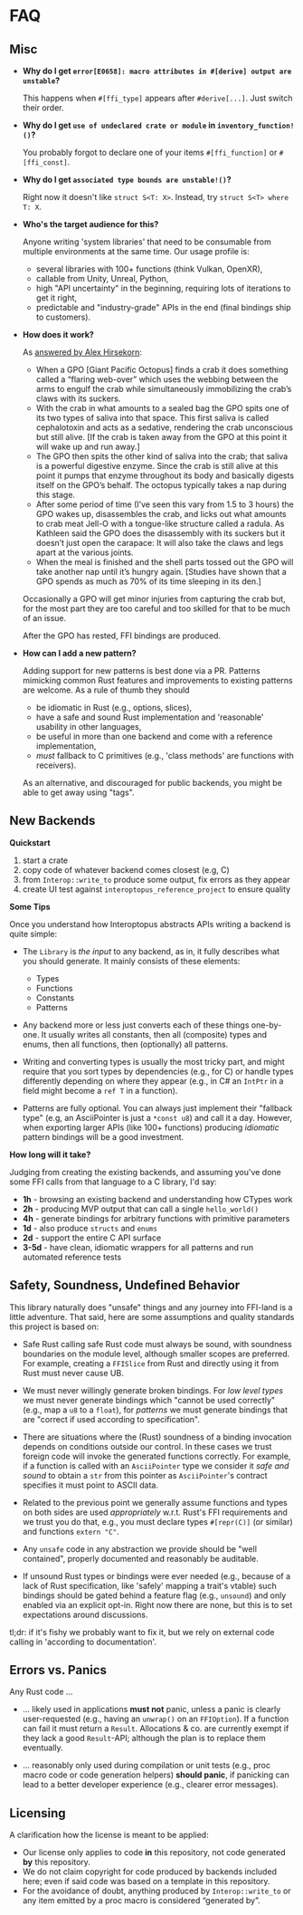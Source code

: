 # FAQ


## Misc

- **Why do I get `error[E0658]: macro attributes in #[derive] output are unstable`?**

  This happens when `#[ffi_type]` appears after `#derive[...]`. Just switch their order.


- **Why do I get `use of undeclared crate or module` in `inventory_function!()`?**

  You probably forgot to declare one of your items `#[ffi_function]` or `#[ffi_const]`.


- **Why do I get `associated type bounds are unstable!()`?**

  Right now it doesn't like `struct S<T: X>`. Instead, try `struct S<T> where T: X`.


- **Who's the target audience for this?**
  
  Anyone writing 'system libraries' that need to be consumable from multiple 
  environments at the same time. Our usage profile is:
  
  - several libraries with 100+ functions (think Vulkan, OpenXR), 
  - callable from Unity, Unreal, Python,
  - high "API uncertainty" in the beginning, requiring lots of iterations to get it right,  
  - predictable and "industry-grade" APIs in the end (final bindings ship to customers).






- **How does it work?**

  As  [answered by Alex Hirsekorn](https://www.quora.com/How-does-an-octopus-eat-a-crab-without-getting-cuts?share=1):
  - When a GPO [Giant Pacific Octopus] finds a crab it does something called a “flaring web-over” which uses the webbing between the arms to engulf the crab while simultaneously immobilizing the crab’s claws with its suckers.
  - With the crab in what amounts to a sealed bag the GPO spits one of its two types of saliva into that space. This first saliva is called cephalotoxin and acts as a sedative, rendering the crab unconscious but still alive. [If the crab is taken away from the GPO at this point it will wake up and run away.]
  - The GPO then spits the other kind of saliva into the crab; that saliva is a powerful digestive enzyme. Since the crab is still alive at this point it pumps that enzyme throughout its body and basically digests itself on the GPO’s behalf. The octopus typically takes a nap during this stage.
  - After some period of time (I’ve seen this vary from 1.5 to 3 hours) the GPO wakes up, disassembles the crab, and licks out what amounts to crab meat Jell-O with a tongue-like structure called a radula. As Kathleen said the GPO does the disassembly with its suckers but it doesn’t just open the carapace: It will also take the claws and legs apart at the various joints.
  - When the meal is finished and the shell parts tossed out the GPO will take another nap until it’s hungry again. [Studies have shown that a GPO spends as much as 70% of its time sleeping in its den.]

  Occasionally a GPO will get minor injuries from capturing the crab but, for the most part they are too careful and too skilled for that to be much of an issue.

  After the GPO has rested, FFI bindings are produced.


- **How can I add a new pattern?**
  
  Adding support for new patterns is best done via a PR. Patterns mimicking common Rust features 
  and improvements to existing patterns are welcome. As a rule of thumb they 
  should 
  - be idiomatic in Rust (e.g., options, slices),
  - have a safe and sound Rust implementation and 'reasonable' usability in other languages, 
  - be useful in more than one backend and come with a reference implementation,
  - _must_ fallback to C primitives (e.g., 'class methods' are functions with receivers).
  
  As an alternative, and discouraged for public backends, you might be able to get away using "tags".
  


## New Backends

**Quickstart**

1) start a crate
1) copy code of whatever backend comes closest (e.g, C)
1) from `Interop::write_to` produce some output, fix errors as they appear
1) create UI test against `interoptopus_reference_project` to ensure quality

**Some Tips**

Once you understand how Interoptopus abstracts APIs writing a backend is quite simple: 

- The `Library` is _the input_ to any backend, as in, it fully describes what you should generate. 
  It mainly consists of these elements:
  - Types
  - Functions
  - Constants
  - Patterns
- Any backend more or less just converts each of these things one-by-one. It usually writes all constants,
  then all (composite) types and enums, then all functions, then (optionally) all patterns. 
  
- Writing and converting types is usually the most tricky part, and might require that you sort types by 
  dependencies (e.g., for C) or handle types differently depending on where they appear (e.g., in C# an 
  `IntPtr` in a field might become a `ref T` in a function).

- Patterns are fully optional. You can always just implement their "fallback type" 
  (e.g, an AsciiPointer is just a `*const u8`) and call it a day. However, when exporting larger APIs 
  (like 100+ functions) producing _idiomatic_ pattern bindings will be a good investment. 

**How long will it take?**

Judging from creating the existing backends, and assuming you've done some FFI
calls from that language to a C library, I'd say:

- **1h** - browsing an existing backend and understanding how CTypes work
- **2h** - producing MVP output that can call a single `hello_world()`
- **4h** - generate bindings for arbitrary functions with primitive parameters
- **1d** - also produce `structs` and `enums`
- **2d** - support the entire C API surface
- **3-5d** - have clean, idiomatic wrappers for all patterns and run automated reference tests



## Safety, Soundness, Undefined Behavior

This library naturally does "unsafe" things and any journey into FFI-land is a little adventure.
That said, here are some assumptions and quality standards this project is based on:

- Safe Rust calling safe Rust code must always be sound, with soundness boundaries
on the module level, although smaller scopes are preferred. For example, creating a `FFISlice`
from Rust and directly using it from Rust must never cause UB.

- We must never willingly generate broken bindings. For _low level types_ we must never
generate bindings which "cannot be used correctly" (e.g., map a `u8` to a `float`), for
_patterns_ we must generate bindings that are "correct if used according to specification".

- There are situations where the (Rust) soundness of a binding invocation depends on conditions outside
our control. In these cases we trust foreign code will invoke the generated functions
correctly. For example, if a function is called with an `AsciiPointer` type we consider it _safe and sound_
to obtain a `str` from this pointer as `AsciiPointer`'s contract specifies it must point to
ASCII data.

- Related to the previous point we generally assume functions and types on both sides are used _appropriately_ w.r.t.
Rust's FFI requirements and we trust you do that, e.g., you must declare types `#[repr(C)]` (or similar)
and functions `extern "C"`.

- Any `unsafe` code in any abstraction we provide should be "well contained", properly documented
and reasonably be auditable.

- If unsound Rust types or bindings were ever needed (e.g., because of a lack of Rust specification,
like 'safely' mapping a trait's vtable) such bindings should be gated behind a feature flag
(e.g., `unsound`) and only enabled via an explicit opt-in. Right now there are none, but this is
to set expectations around discussions.


tl;dr: if it's fishy we probably want to fix it, but we rely on external code calling in 'according to documentation'. 


## Errors vs. Panics

Any Rust code ...

- ... likely used in applications **must not** panic, unless a panic is clearly user-requested 
  (e.g., having an `unwrap()` on an `FFIOption`). If a function can fail it must return a 
  `Result`. Allocations & co. are currently exempt if they lack a good `Result`-API; 
  although the plan is to replace them eventually.
  
- ... reasonably only used during compilation or unit tests (e.g., proc macro code or code generation 
  helpers) **should panic**, if panicking can lead to a better developer experience (e.g., 
  clearer error messages). 


## Licensing

A clarification how the license is meant to be applied:

- Our license only applies to code **in** this repository, not code generated **by** this repository.
- We do not claim copyright for code produced by backends included here; even if said code was based on a template in this repository.
- For the avoidance of doubt, anything produced by `Interop::write_to` or any item emitted by a proc macro is considered “generated by”.